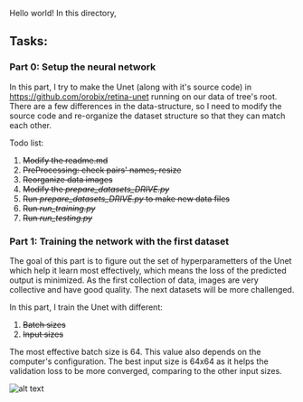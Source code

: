 Hello world!
In this directory, 

## Tasks:
### Part 0: Setup the neural network
In this part, I try to make the Unet (along with it's source code) in https://github.com/orobix/retina-unet running on our data of tree's root. There are a few differences in the data-structure, so I need to modify the source code and re-organize the dataset structure so that they can match each other.

Todo list:
1. ~~Modify the readme.md~~
2. ~~PreProcessing: check pairs' names, resize~~
3. ~~Reorganize data images~~
4. ~~Modify the *prepare_datasets_DRIVE.py*~~
5. ~~Run *prepare_datasets_DRIVE.py* to make new data files~~
6. ~~Run *run_training.py*~~
7. ~~Run *run_testing.py*~~

### Part 1: Training the network with the first dataset
The goal of this part is to figure out the set of hyperparametters of the Unet which help it learn most effectively, which means the loss of the predicted output is minimized. As the first collection of data, images are very collective and have good quality. The next datasets will be more challenged.

In this part, I train the Unet with different: 
1. ~~Batch sizes~~
2. ~~Input sizes~~

The most effective batch size is 64. This value also depends on the computer's configuration.
The best input size is 64x64 as it helps the validation loss to be more converged, comparing to the other input sizes.





![alt text](http://i0.kym-cdn.com/photos/images/newsfeed/000/531/557/a88.jpg "We need to go deeper")

